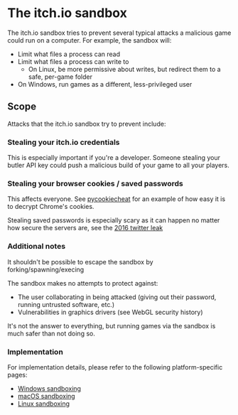 
# The itch.io sandbox

The itch.io sandbox tries to prevent several typical attacks
a malicious game could run on a computer. For example, the sandbox
will:

  * Limit what files a process can read
  * Limit what files a process can write to
    * On Linux, be more permissive about writes, but redirect them to a safe, per-game folder
  * On Windows, run games as a different, less-privileged user

## Scope

Attacks that the itch.io sandbox try to prevent include:

### Stealing your itch.io credentials

This is especially important if you're a developer. Someone stealing your
butler API key could push a malicious build of your game to all your players.

### Stealing your browser cookies / saved passwords

This affects everyone. See [pycookiecheat](https://github.com/n8henrie/pycookiecheat)
for an example of how easy it is to decrypt Chrome's cookies.

Stealing saved passwords is especially scary as it can happen no matter
how secure the servers are, see the [2016 twitter leak](https://www.leakedsource.com/blog/twitter)

### Additional notes

It shouldn't be possible to escape the sandbox by forking/spawning/execing

The sandbox makes no attempts to protect against:
  * The user collaborating in being attacked (giving out their password, running untrusted software, etc.)
  * Vulnerabilities in graphics drivers (see WebGL security history)

It's not the answer to everything, but running games via the sandbox
is much safer than not doing so.

### Implementation

For implementation details, please refer to the following platform-specific pages:

  * [Windows sandboxing](sandbox/windows.md)
  * [macOS sandboxing](sandbox/macos.md)
  * [Linux sandboxing](sandbox/linux.md)
